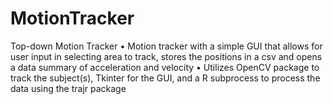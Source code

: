 # MotionTracker
Top-down Motion Tracker
• Motion tracker with a simple GUI that allows for user input in selecting area to track, stores the positions in a csv and opens a data summary of acceleration and velocity
• Utilizes OpenCV package to track the subject(s), Tkinter for the GUI, and a R subprocess to process the data using
the trajr package

